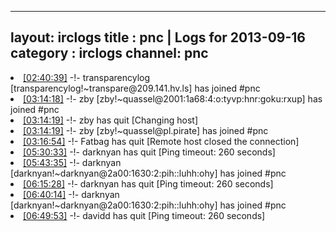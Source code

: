 
---
layout: irclogs
title : pnc | Logs for 2013-09-16
category : irclogs
channel: pnc
---
<li class="logitem"><a href="#02:40:39" name="02:40:39" class="time">[02:40:39]</a> -!- <span class="join">transparencylog</span> [transparencylog!~transpare@209.141.hv.ls] has joined #pnc </li>
<li class="logitem"><a href="#03:14:18" name="03:14:18" class="time">[03:14:18]</a> -!- <span class="join">zby</span> [zby!~quassel@2001:1a68:4:o:tyvp:hnr:goku:rxup] has joined #pnc </li>
<li class="logitem"><a href="#03:14:19" name="03:14:19" class="time">[03:14:19]</a> -!- <span class="quit">zby</span> has quit [Changing host] </li>
<li class="logitem"><a href="#03:14:19" name="03:14:19" class="time">[03:14:19]</a> -!- <span class="join">zby</span> [zby!~quassel@pl.pirate] has joined #pnc </li>
<li class="logitem"><a href="#03:16:54" name="03:16:54" class="time">[03:16:54]</a> -!- <span class="quit">Fatbag</span> has quit [Remote host closed the connection] </li>
<li class="logitem"><a href="#05:30:33" name="05:30:33" class="time">[05:30:33]</a> -!- <span class="quit">darknyan</span> has quit [Ping timeout: 260 seconds] </li>
<li class="logitem"><a href="#05:43:35" name="05:43:35" class="time">[05:43:35]</a> -!- <span class="join">darknyan</span> [darknyan!~darknyan@2a00:1630:2:pih::luhh:ohy] has joined #pnc </li>
<li class="logitem"><a href="#06:15:28" name="06:15:28" class="time">[06:15:28]</a> -!- <span class="quit">darknyan</span> has quit [Ping timeout: 260 seconds] </li>
<li class="logitem"><a href="#06:40:14" name="06:40:14" class="time">[06:40:14]</a> -!- <span class="join">darknyan</span> [darknyan!~darknyan@2a00:1630:2:pih::luhh:ohy] has joined #pnc </li>
<li class="logitem"><a href="#06:49:53" name="06:49:53" class="time">[06:49:53]</a> -!- <span class="quit">davidd</span> has quit [Ping timeout: 260 seconds] </li>


